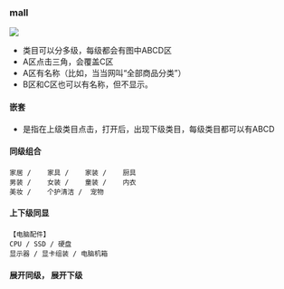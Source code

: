 ### mall
![](https://github.com/asialiugf/blogs/blob/master/image/mall_002.png) 

* 类目可以分多级，每级都会有图中ABCD区
* A区点击三角，会覆盖C区
* A区有名称（比如，当当网叫“全部商品分类”）
* B区和C区也可以有名称，但不显示。

#### 嵌套
* 是指在上级类目点击，打开后，出现下级类目，每级类目都可以有ABCD

#### 同级组合
```
家居 /	家具 /	家装 /	厨具
男装 /	女装 /	童装 /	内衣
美妆 /	个护清洁 /	宠物
```

####  上下级同显

```
【电脑配件】
CPU / SSD / 硬盘
显示器 / 显卡组装 / 电脑机箱

```
#### 展开同级， 展开下级
